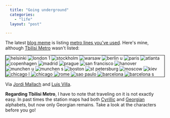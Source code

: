 ```yaml
---
  title: "Going underground"
  categories: 
    - "life"
  layout: "post"

---
```

The latest [blog meme][3] is listing [metro lines you've used][1]. Here's mine, although [Tbilisi Metro][2] wasn't listed:

<div style="border:thin solid black">
	<img src='http://metro.b3co.com/logos/helsinki.gif' title='helsinki' />
	<img src='http://metro.b3co.com/logos/london-1.gif' title='london 1' />
	<img src='http://metro.b3co.com/logos/stockholm.gif' title='stockholm' />
	<img src='http://metro.b3co.com/logos/warsaw.gif' title='warsaw' />
	<img src='http://metro.b3co.com/logos/berlin-u.gif' title='berlin u' />
	<img src='http://metro.b3co.com/logos/paris.gif' title='paris' />
	<img src='http://metro.b3co.com/logos/atlanta.gif' title='atlanta' />
	<img src='http://metro.b3co.com/logos/copenhagen.gif' title='copenhagen' />
	<img src='http://metro.b3co.com/logos/madrid.gif' title='madrid' />
	<img src='http://metro.b3co.com/logos/prague.gif' title='prague' />
	<img src='http://metro.b3co.com/logos/san-francisco.gif' title='san francisco' />
	<img src='http://metro.b3co.com/logos/hanover.gif' title='hanover' />
	<img src='http://metro.b3co.com/logos/berlin-u.gif' title='munchen u' />
	<img src='http://metro.b3co.com/logos/berlin-s.gif' title='munchen s' />
	<img src='http://metro.b3co.com/logos/boston.gif' title='boston' />
	<img src='http://metro.b3co.com/logos/st-petersburg.gif' title='st petersburg' />
	<img src='http://metro.b3co.com/logos/moscow.gif' title='moscow' />
	<img src='http://metro.b3co.com/logos/kiev.gif' title='kiev' />
     <img src='http://metro.b3co.com/logos/chicago-l.gif' title='chicago l' />
	<img src='http://metro.b3co.com/logos/chicago.gif' title='chicago' />
	<img src='http://metro.b3co.com/logos/rome.gif' title='rome' />
	<img src='http://metro.b3co.com/logos/sao-paulo.gif' title='sao paulo' />
	<img src='http://metro.b3co.com/logos/barcelona.gif' title='barcelona' />
	<img src='http://metro.b3co.com/logos/barcelona-s.gif' title='barcelona s' />
</div>

Via [Jordi Mallach][4] and [Luis Villa][5].

__Regarding Tbilisi Metro__, I have to note that traveling on it is not exactly easy. In past times the station maps had both [Cyrillic][6] and [Georgian][7] alphabets, but now only Georgian remains. Take a look at the characters before you go!

[1]: http://metro.b3co.com
[2]: http://en.wikipedia.org/wiki/Tbilisi_Metro
[3]: http://www.webraw.com/quixtar/archives/2006/01/blogging_101_the_blog_meme.php
[4]: http://oskuro.net/blog/stuff/just-because-i-love-trains-2006-08-31-10-22
[5]: http://tieguy.org/blog/2006/08/31/metro-lines-i-have-used/
[6]: http://en.wikipedia.org/wiki/Cyrillic_alphabet
[7]: http://en.wikipedia.org/wiki/Georgian_alphabet